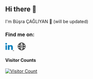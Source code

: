 ## Hi there 👋

I'm Büşra ÇAĞLIYAN 🌱 (will be updated)

 ### Find me on:

<div align="left">
  <a href="https://www.linkedin.com/in/busracagliyan/" target="_blank" rel="noopener noreferrer">
    <img alt="LinkedIn" width="24px" src="img/linkedin2.svg" style="margin-right: 10;"/>
  </a>
   &nbsp;&nbsp; 
  <a href="https://busracagliyan.github.io/" target="_blank" rel="noopener noreferrer">
    <img  alt="Website" width="24px" src="img/internet.svg"/>
  </a>
</div>

<div align="left">
  <h4>Visitor Counts</h4>
    <a href="https://profile-counter.glitch.me/">
        <img src="https://profile-counter.glitch.me/{busracagliyan}/count.svg" alt="Visitor Count" />
    </a>
</div>
